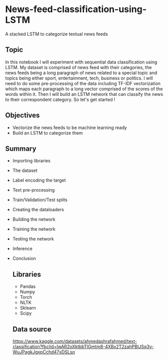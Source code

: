 # News-feed-classification-using-LSTM
A stacked LSTM to categorize textual news feeds

## Topic
In this notebook I will experiment with sequential data classification using LSTM. My dataset is comprised of news feed with their categories, the news feeds being a long paragraph of news
related to a special topic and topics being either sport, entertaimnent, tech, business or politics. I will need to do some pre-processing of the data including TF-IDF vectorization which 
maps each paragraph to a long vector comprised of the scores of the words within it. Then I will build an LSTM network that can classify the news to their correspondent category. So let's 
get started !

## Objectives
- Vectorize the news feeds to be machine learning ready
- Build an LSTM to categorize them

## Summary
- Importing libraries
- The dataset
- Label encoding the target
- Text pre-processing
- Train/Validation/Test splits
- Creating the dataloaders
- Building the network
- Training the network
- Testing the network
- Inference
- Conclusion

  ## Libraries
  - Pandas
  - Numpy
  - Torch
  - NLTK
  - Sklearn
  - Scipy

  ## Data source
  https://www.kaggle.com/datasets/ahmedashrafahmed/text-classification?fbclid=IwAR2oXktbbTlGmtm8-4XBx2T2zahPBIJSq3y-WuJPagkJgxpCchd47xDSLso
